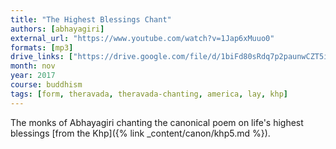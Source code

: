 ```yaml
---
title: "The Highest Blessings Chant"
authors: [abhayagiri]
external_url: "https://www.youtube.com/watch?v=1Jap6xMuuo0"
formats: [mp3]
drive_links: ["https://drive.google.com/file/d/1biFd80sRdq7p2paunwCZT5irCP2wT9ve/view?usp=drivesdk"]
month: nov
year: 2017
course: buddhism
tags: [form, theravada, theravada-chanting, america, lay, khp]
---
```


The monks of Abhayagiri chanting the canonical poem on life's highest blessings [from the Khp]({% link _content/canon/khp5.md %}).

